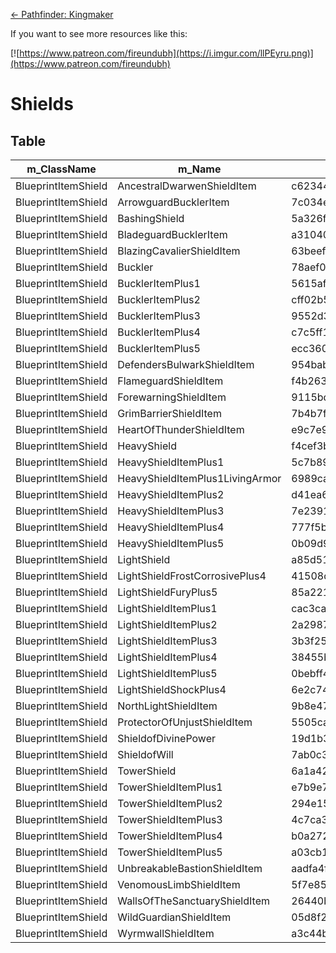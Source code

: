 <!-- TITLE: Shields -->

[&larr; Pathfinder: Kingmaker](/kingmaker)

If you want to see more resources like this:

[![https://www.patreon.com/fireundubh](https://i.imgur.com/llPEyru.png)](https://www.patreon.com/fireundubh)

# Shields
## Table

m_ClassName | m_Name | m_AssetGuid | m_IsStackable | m_Cost | m_Weight | m_IsNotable | DC
--- | --- | --- | --- | --- | --- | --- | ---
BlueprintItemShield | AncestralDwarwenShieldItem | c62344a8b887b1f4d98d85b7c5b975b5 | `false` | 18500 | 0 | `false` | 11
BlueprintItemShield | ArrowguardBucklerItem | 7c034e82710f36b45850f2127406992f | `false` | 47000 | 0 | `false` | 11
BlueprintItemShield | BashingShield | 5a326f3961ad985448c9c7b72c82b1a7 | `false` | 18000 | 0 | `false` | 11
BlueprintItemShield | BladeguardBucklerItem | a310407e90d1039488d241c50270716c | `false` | 43400 | 0 | `false` | 11
BlueprintItemShield | BlazingCavalierShieldItem | 63beefff8449fd94a8e5fada3b18ef72 | `false` | 21000 | 0 | `false` | 11
BlueprintItemShield | Buckler | 78aef04821150bd479314bc974ea73e2 | `false` | 5 | 0 | `false` | 11
BlueprintItemShield | BucklerItemPlus1 | 5615afebd80c5de43b6def5fc4646e1c | `false` | 1155 | 0 | `false` | 11
BlueprintItemShield | BucklerItemPlus2 | cff02b5c7e391f24e88239536f88416d | `false` | 4155 | 0 | `false` | 11
BlueprintItemShield | BucklerItemPlus3 | 9552d3843ff7b4140a8cf04b753848eb | `false` | 9155 | 0 | `false` | 11
BlueprintItemShield | BucklerItemPlus4 | c7c5ff1f7c5800f44b51fade5f183655 | `false` | 16155 | 0 | `false` | 11
BlueprintItemShield | BucklerItemPlus5 | ecc360d423eed06478c3ce761359243e | `false` | 25155 | 0 | `false` | 11
BlueprintItemShield | DefendersBulwarkShieldItem | 954bab43deeac3b47a390623647cbdd6 | `false` | 51000 | 0 | `false` | 11
BlueprintItemShield | FlameguardShieldItem | f4b263547ad2cb1459a53476c3eaf442 | `false` | 8000 | 0 | `false` | 11
BlueprintItemShield | ForewarningShieldItem | 9115bd6d7dd0908408b92cf53cd19ffb | `false` | 110000 | 0 | `false` | 11
BlueprintItemShield | GrimBarrierShieldItem | 7b4b7f4781c7de347a400c4e1b25c81f | `false` | 67000 | 0 | `false` | 11
BlueprintItemShield | HeartOfThunderShieldItem | e9c7e91d3b032ab4d96d9588b985bab5 | `false` | 151300 | 0 | `false` | 17
BlueprintItemShield | HeavyShield | f4cef3ba1a15b0f4fa7fd66b602ff32b | `false` | 20 | 0 | `false` | 11
BlueprintItemShield | HeavyShieldItemPlus1 | 5c7b898a1bfb6cb4f8c14a0ebc143abe | `false` | 1170 | 0 | `false` | 11
BlueprintItemShield | HeavyShieldItemPlus1LivingArmor | 6989ca8e0d28af643b908468ead16922 | `false` | 9170 | 0 | `false` | 11
BlueprintItemShield | HeavyShieldItemPlus2 | d41ea649a1054b647aafc5b2cb4f8543 | `false` | 4170 | 0 | `false` | 11
BlueprintItemShield | HeavyShieldItemPlus3 | 7e23918977b18524591204c93fae0a37 | `false` | 9170 | 0 | `false` | 11
BlueprintItemShield | HeavyShieldItemPlus4 | 777f5b91bdda1804cacd3f45dd9f0cf1 | `false` | 16170 | 0 | `false` | 11
BlueprintItemShield | HeavyShieldItemPlus5 | 0b09d902ff100524dbec6e3d3d93dc3b | `false` | 25170 | 0 | `false` | 11
BlueprintItemShield | LightShield | a85d51d0fb905f940b951eec60388bac | `false` | 10 | 0 | `false` | 11
BlueprintItemShield | LightShieldFrostCorrosivePlus4 | 41508dc6f0c72834280761896c5f2679 | `false` | 16160 | 0 | `false` | 11
BlueprintItemShield | LightShieldFuryPlus5 | 85a221a99b0d1c64186795c6c095811c | `false` | 16160 | 0 | `false` | 11
BlueprintItemShield | LightShieldItemPlus1 | cac3ca0cae325b44b9d7833bbe0e6c69 | `false` | 1160 | 0 | `false` | 11
BlueprintItemShield | LightShieldItemPlus2 | 2a298726445c2184bbeab9f34ece55eb | `false` | 4160 | 0 | `false` | 11
BlueprintItemShield | LightShieldItemPlus3 | 3b3f25ba61ba5f346b4d546e702732cb | `false` | 9160 | 0 | `false` | 11
BlueprintItemShield | LightShieldItemPlus4 | 38455bc9dc12b6b4895d49e27e559f51 | `false` | 16160 | 0 | `false` | 11
BlueprintItemShield | LightShieldItemPlus5 | 0bebff4f12aca5649ac4402ffd59d9ad | `false` | 25160 | 0 | `false` | 11
BlueprintItemShield | LightShieldShockPlus4 | 6e2c74c95ccece143ab9ae9c4d27ca82 | `false` | 16160 | 0 | `false` | 11
BlueprintItemShield | NorthLightShieldItem | 9b8e47989eb3b4d4ea13ae6b70579b46 | `false` | 8500 | 0 | `false` | 11
BlueprintItemShield | ProtectorOfUnjustShieldItem | 5505ca19d4e5b304cbf7f0bdda689ea5 | `false` | 8000 | 0 | `false` | 11
BlueprintItemShield | ShieldofDivinePower | 19d1b3535d22c0144babe51d7da1d028 | `false` | 26000 | 0 | `false` | 0
BlueprintItemShield | ShieldofWill | 7ab0c34a329421045b61d2f15f91b6b1 | `false` | 39000 | 0 | `false` | 11
BlueprintItemShield | TowerShield | 6a1a429f023e5134fb16a4962cb79257 | `false` | 30 | 0 | `false` | 11
BlueprintItemShield | TowerShieldItemPlus1 | e7b9e76870927424eb9de56611206867 | `false` | 1180 | 0 | `false` | 11
BlueprintItemShield | TowerShieldItemPlus2 | 294e15227b2c1d245ab1ff99922f339f | `false` | 4180 | 0 | `false` | 11
BlueprintItemShield | TowerShieldItemPlus3 | 4c7ca318e6754f542a7f9a685f375f4b | `false` | 9180 | 0 | `false` | 11
BlueprintItemShield | TowerShieldItemPlus4 | b0a27282bc64ca045b0607de36c4d426 | `false` | 16180 | 0 | `false` | 11
BlueprintItemShield | TowerShieldItemPlus5 | a03cb1b8370305247bf94cd193e9bc82 | `false` | 25180 | 0 | `false` | 11
BlueprintItemShield | UnbreakableBastionShieldItem | aadfa4f5a1ecbac4eae9daa65bde7138 | `false` | 110800 | 0 | `false` | 0
BlueprintItemShield | VenomousLimbShieldItem | 5f7e85634b80177428370151feb2116b | `false` | 23300 | 0 | `false` | 11
BlueprintItemShield | WallsOfTheSanctuaryShieldItem | 26440b63b13c71344a91559da15acf59 | `false` | 143000 | 0 | `false` | 11
BlueprintItemShield | WildGuardianShieldItem | 05d8f2e20b09a3d43871d76424c195c6 | `false` | 48600 | 0 | `false` | 15
BlueprintItemShield | WyrmwallShieldItem | a3c44b8d08b634d479fd1ff01ab5fc08 | `false` | 157000 | 0 | `false` | 11
